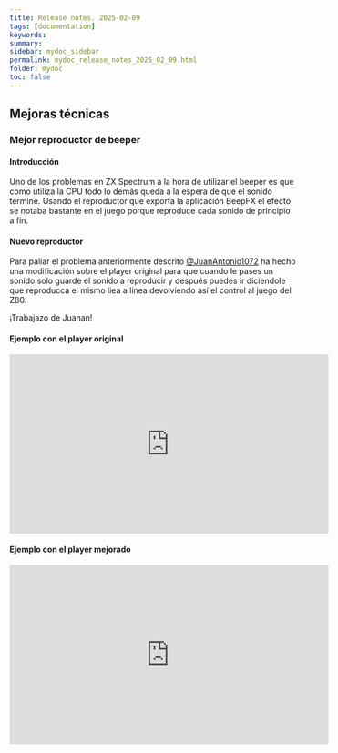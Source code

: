 ```yaml
---
title: Release notes. 2025-02-09
tags: [documentation]
keywords:
summary: 
sidebar: mydoc_sidebar
permalink: mydoc_release_notes_2025_02_09.html
folder: mydoc
toc: false
---
```


## Mejoras técnicas
### Mejor reproductor de beeper

#### Introducción

Uno de los problemas en ZX Spectrum a la hora de utilizar el beeper es que como utiliza la CPU todo lo demás queda a la espera de que el sonido termine.
Usando el reproductor que exporta la aplicación BeepFX el efecto se notaba bastante en el juego porque reproduce cada sonido de principio a fin.

#### Nuevo reproductor

Para paliar el problema anteriormente descrito [@JuanAntonio1072](https://x.com/JuanAntonio1072) ha hecho una modificación sobre el player original para que cuando le pases un sonido solo guarde el sonido a reproducir y después puedes ir diciendole que reproducca el mismo liea a linea devolviendo así el control al juego del Z80.

¡Trabajazo de Juanan!

#### Ejemplo con el player original

<iframe width="560" height="315" src="https://www.youtube.com/embed/WH4L410GWDQ?si=SQyMa2K9BPc-il9Q" title="Ejemplo con el player original" frameborder="0" allow="accelerometer; autoplay; clipboard-write; encrypted-media; gyroscope; picture-in-picture; web-share" referrerpolicy="strict-origin-when-cross-origin" allowfullscreen></iframe>

#### Ejemplo con el player mejorado

<iframe width="560" height="315" src="https://www.youtube.com/embed/ZcGE2lcqpXk?si=L18OA7NAPzN8VRYc" title="Ejemplo con el player mejorado" frameborder="0" allow="accelerometer; autoplay; clipboard-write; encrypted-media; gyroscope; picture-in-picture; web-share" referrerpolicy="strict-origin-when-cross-origin" allowfullscreen></iframe>










